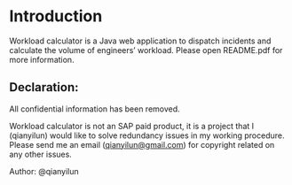 # Introduction
Workload calculator is a Java web application to dispatch incidents and calculate the volume of engineers’ workload. Please open README.pdf for more information.

## Declaration: 
All confidential information has been removed.

Workload calculator is not an SAP paid product, it is a project that I (qianyilun) would like to solve redundancy issues in my working procedure. Please send me an email (qianyilun@gmail.com) for copyright related on any other issues.

Author: @qianyilun
